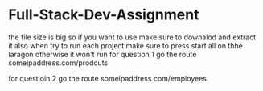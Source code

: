 # Full-Stack-Dev-Assignment


the file size is big so if you want to use make sure to downalod and extract it 
also when try to run each project make sure to press start all on thhe laragon otherwise it won't run 
for question 1 go the route someipaddress.com/prodcuts

for questioin 2 go the route someipaddress.com/employees
